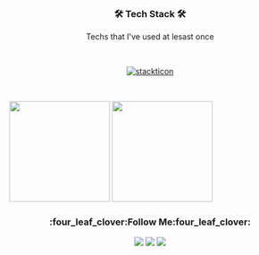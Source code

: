 
<h3 align="center">🛠 Tech Stack 🛠</h3>
<p align="center">Techs that I've used at lesast once</p>
</br>
<p align="center">
  <a href="https://github.com/msdio/stackticon"><img src="https://firebasestorage.googleapis.com/v0/b/stackticon-81399.appspot.com/o/images%2F1713743255888?alt=media&token=38265825-ff2e-432e-8e59-9508aeb57801" alt="stackticon" /></a>
</p>

<br/>

<p>
  <img height="180em" src="https://github-readme-stats.vercel.app/api?username=damhee-kim&show_icons=true&include_all_commits=true&bg_color=30,e96443,904e95&title_color=fff&text_color=fff">
  <img height="180em" src="https://github-readme-stats.vercel.app/api/top-langs/?username=damhee-kim&layout=compact&bg_color=30,e96443,904e95&title_color=fff&text_color=fff">
</p>

<h3 align="center">:four_leaf_clover:Follow Me:four_leaf_clover:</h3>
<p align="center">  
  <a href="https://blog.naver.com/damhee6624"><img src="https://img.shields.io/badge/Blog-03C75A?style=for-the-badge&logo=Naver&logoColor=white"/></a>
  <a href="https://github.com/damhee-kim/"><img src="https://img.shields.io/badge/GitHub-181717?style=for-the-badge&logo=GitHub&logoColor=white&link=https://github.com/damhee-kim"/></a>
  <a href="https://damhee-kim.github.io/"><img src="https://img.shields.io/badge/Portfolio-8D1F89?style=for-the-badge&logo=4chan&logoColor=white&link=https://damhee-kim.github.io"/></a>
</p>
